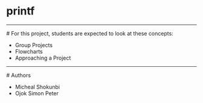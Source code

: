# printf
<hr>
# For this project, students are expected to look at these concepts:

* Group Projects
* Flowcharts
* Approaching a Project
<hr>
# Authors

* Micheal Shokunbi
* Ojok Simon Peter
